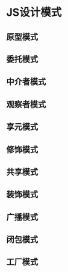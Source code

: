 # JS设计模式

## 原型模式

## 委托模式

## 中介者模式

## 观察者模式

## 享元模式

## 修饰模式

## 共享模式

## 装饰模式

## 广播模式

## 闭包模式

## 工厂模式


